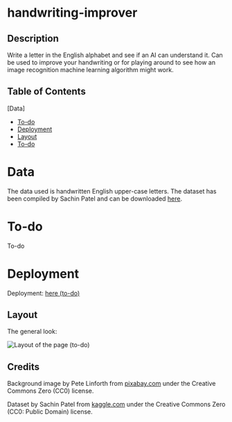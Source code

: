# handwriting-improver

## Description

Write a letter in the English alphabet and see if an AI can understand it. Can be used to improve your handwriting or for playing around to see how an image recognition machine learning algorithm might work.

## Table of Contents

[Data]

- [To-do](#to-do)
- [Deployment](#deployment)
- [Layout](#layout)
- [To-do](#credits)

# Data

The data used is handwritten English upper-case letters. The dataset has been compiled by Sachin Patel and can be downloaded [here](https://www.kaggle.com/datasets/sachinpatel21/az-handwritten-alphabets-in-csv-format).

# To-do

To-do

# Deployment

Deployment: [here (to-do)](https://todo/)

## Layout

The general look:

![Layout of the page (to-do)](./)

## Credits

Background image by Pete Linforth from [pixabay.com](https://pixabay.com/photos/connection-hand-human-robot-touch-3308188/) under the Creative Commons Zero (CC0) license.

Dataset by Sachin Patel from [kaggle.com](https://www.kaggle.com/datasets/sachinpatel21/az-handwritten-alphabets-in-csv-format) under the Creative Commons Zero (CC0: Public Domain) license.
